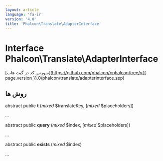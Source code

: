 ```yaml
---
layout: article
language: 'fa-ir'
version: '4.0'
title: 'Phalcon\Translate\AdapterInterface'
---
```

# Interface **Phalcon\Translate\AdapterInterface**

[سورس کد در گیت هاب](https://github.com/phalcon/cphalcon/tree/v{{ page.version }}.0/phalcon/translate/adapterinterface.zep)

## روش ها

abstract public **t** (*mixed* $translateKey, [*mixed* $placeholders])

...

abstract public **query** (*mixed* $index, [*mixed* $placeholders])

...

abstract public **exists** (*mixed* $index)

...